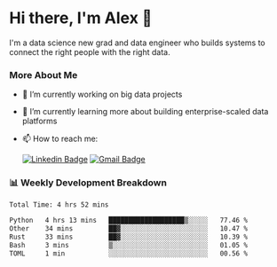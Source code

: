 # Hi there, I'm Alex  👋

I'm a data science new grad and data engineer who builds systems to connect the right people with the right data. 

### More About Me

- 🔭 I’m currently working on big data projects
- 🌱 I’m currently learning more about building enterprise-scaled data platforms
- 📫 How to reach me:

  [![Linkedin Badge](https://img.shields.io/badge/LinkedIn-0077B5?style=for-the-badge&logo=linkedin&logoColor=white)](https://www.linkedin.com/in/itsalexchen) [![Gmail Badge](https://img.shields.io/badge/Gmail-D14836?style=for-the-badge&logo=gmail&logoColor=white)](mailto:itsalexchen@gmail.com)




### 📊 Weekly Development Breakdown
<!--START_SECTION:waka-->

```txt
Total Time: 4 hrs 52 mins

Python   4 hrs 13 mins   ███████████████████▒░░░░░   77.46 %
Other    34 mins         ██▓░░░░░░░░░░░░░░░░░░░░░░   10.47 %
Rust     33 mins         ██▓░░░░░░░░░░░░░░░░░░░░░░   10.39 %
Bash     3 mins          ▒░░░░░░░░░░░░░░░░░░░░░░░░   01.05 %
TOML     1 min           ░░░░░░░░░░░░░░░░░░░░░░░░░   00.56 %
```

<!--END_SECTION:waka-->
